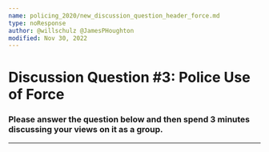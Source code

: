 ```yaml
---
name: policing_2020/new_discussion_question_header_force.md
type: noResponse
author: @willschulz @JamesPHoughton
modified: Nov 30, 2022
---
```


# Discussion Question #3: Police Use of Force

### Please answer the question below and then spend 3 minutes discussing your views on it as a group.

---
